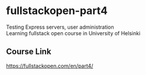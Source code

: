 # fullstackopen-part4
Testing Express servers, user administration  
Learning fullstack open course in University of Helsinki

## Course Link
https://fullstackopen.com/en/part4/